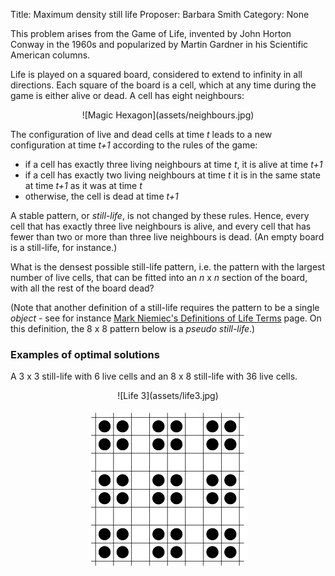 Title:    Maximum density still life
Proposer: Barbara Smith
Category: None

This problem arises from the Game of Life, invented by John Horton Conway in the 1960s and popularized by Martin Gardner in his
Scientific American columns.

Life is played on a squared board, considered to extend to infinity in all directions. Each square of the board is a cell, which at any time during the game is either alive or dead. A cell has eight neighbours:

<center>
![Magic Hexagon](assets/neighbours.jpg)
</center>

The configuration of live and dead cells at time *t* leads to a new configuration at time *t+1* according to the rules of the game:

- if a cell has exactly three living neighbours at time *t*, it is alive at time *t+1*
- if a cell has exactly two living neighbours at time *t* it is in the same state at time *t+1* as it was at time *t*
- otherwise, the cell is dead at time *t+1*

A stable pattern, or *still-life*, is not changed by these rules. Hence, every cell that has exactly three live neighbours is alive, and every cell that has fewer than two or more than three live neighbours is dead. (An empty board is a still-life, for instance.)

What is the densest possible still-life pattern, i.e. the pattern with the largest number of live cells, that can be fitted into an *n* x *n* section of the board, with all the rest of the board dead?


(Note that another definition of a still-life requires the pattern to be a single *object* - see for instance [Mark Niemiec's Definitions of Life Terms](http://home.interserv.com/~mniemiec/lifeterm.htm) page.
On this definition, the 8 x 8 pattern below is a *pseudo still-life*.)

### Examples of  optimal solutions

A 3 x 3 still-life with 6 live cells and an 8 x 8 still-life with 36 live cells.

<center>
![Life 3](assets/life3.jpg)

![Life 8](assets/life8.jpg)
</center>

